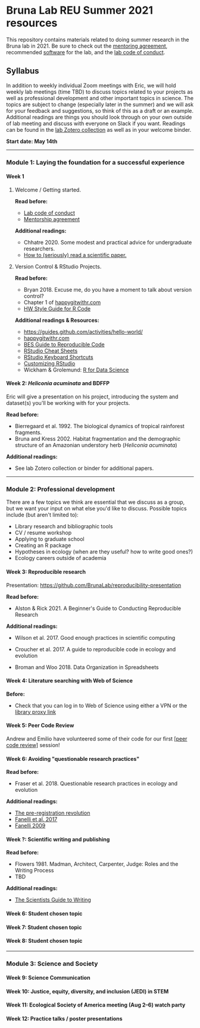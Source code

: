 # Bruna Lab REU Summer 2021 resources

This repository contains materials related to doing summer research in the Bruna lab in 2021.
Be sure to check out the [mentoring agreement](mentoring-agreement.md), recommended [software](software.md) for the lab, and the [lab code of conduct](https://github.com/BrunaLab/Code_of_Conduct).

## Syllabus

In addition to weekly individual Zoom meetings with Eric, we will hold weekly lab meetings (time TBD) to discuss topics related to your projects as well as professional development and other important topics in science.
The topics are subject to change (especially later in the summer) and we will ask for your feedback and suggestions, so think of this as a draft or an example.
Additional readings are things you should look through on your own outside of lab meeting and discuss with everyone on Slack if you want.
Readings can be found in the [lab Zotero collection](https://www.zotero.org/groups/2603950/heliconia-frag-drought) as well as in your welcome binder.

**Start date: May 14th**

------------------------------------------------------------------------

### Module 1: Laying the foundation for a successful experience

#### Week 1

1.  Welcome / Getting started.

    **Read before:**

    -   [Lab code of conduct](https://github.com/BrunaLab/Code_of_Conduct)
    -   [Mentorship agreement](mentoring-agreement.md)

    **Additional readings:**

    -   Chhatre 2020. Some modest and practical advice for undergraduate researchers.
    -   [How to (seriously) read a scientific paper.](https://www.sciencemag.org/careers/2016/03/how-seriously-read-scientific-paper)

2.  Version Control & RStudio Projects.

    **Read before:**

    -   Bryan 2018. Excuse me, do you have a moment to talk about version control?
    -   Chapter 1 of [happygitwithr.com](https://happygitwithr.com/)
    -   [HW Style Guide for R Code](http://adv-r.had.co.nz/Style.html)

    **Additional readings & Resources:**

    -   <https://guides.github.com/activities/hello-world/>
    -   [happygitwithr.com](https://happygitwithr.com/)
    -   [BES Guide to Reproducible Code](https://www.britishecologicalsociety.org/wp-content/uploads/2019/06/BES-Guide-Reprod%20ucible-Code-2019.pdf)
    -   [RStudio Cheat Sheets](https://www.rstudio.com/resources/cheatsheets/)
    -   [RStudio Keyboard Shortcuts](https://support.rstudio.com/hc/en-us/articles/200711853-Keyboard-Shortcuts)
    -   [Customizing RStudio](https://support.rstudio.com/hc/en-us/articles/200549016-Customizing-RStudio)
    -   Wickham & Grolemund: [R for Data Science](https://r4ds.had.co.nz/)

#### Week 2: *Heliconia acuminata* and BDFFP

Eric will give a presentation on his project, introducing the system and dataset(s) you'll be working with for your projects.

**Read before:**

-   Bierregaard et al. 1992. The biological dynamics of tropical rainforest fragments.
-   Bruna and Kress 2002. Habitat fragmentation and the demographic structure of an Amazonian understory herb (*Heliconia acuminata*)

**Additional readings:**

-   See lab Zotero collection or binder for additional papers.

------------------------------------------------------------------------

### Module 2: Professional development

There are a few topics we think are essential that we discuss as a group, but we want your input on what else you'd like to discuss.
Possible topics include (but aren't limited to):

-   Library research and bibliographic tools
-   CV / resume workshop
-   Applying to graduate school
-   Creating an R package
-   Hypotheses in ecology (when are they useful? how to write good ones?)
-   Ecology careers outside of academia

#### Week 3: Reproducible research

Presentation: <https://github.com/BrunaLab/reproducibility-presentation>

**Read before:**

-   Alston & Rick 2021. A Beginner's Guide to Conducting Reproducible Research

**Additional readings:**

-   Wilson et al. 2017. Good enough practices in scientific computing

-   Croucher et al. 2017. A guide to reproducible code in ecology and evolution

-   Broman and Woo 2018. Data Organization in Spreadsheets

#### Week 4: Literature searching with Web of Science

**Before:**

- Check that you can log in to Web of Science using either a VPN or the [library  proxy link](http://apps.webofknowledge.com.lp.hscl.ufl.edu/)


#### Week 5: Peer Code Review

Andrew and Emilio have volunteered some of their code for our first [[peer code review]](https://github.com/BrunaLab/REU-resources/blob/main/lab-meetings/peer-code-review.md) session!

#### Week 6: Avoiding "questionable research practices"

**Read before:**

-   Fraser et al. 2018. Questionable research practices in ecology and evolution

**Additional readings:**

-   [The pre-registration revolution](https://www.pnas.org/content/115/11/2600)
-   [Fanelli et al. 2017](https://www.biorxiv.org/content/10.1101/126805v1)
-   [Fanelli 2009](https://journals.plos.org/plosone/article?id=10.1371/journal.pone.0005738)

#### Week ?: Scientific writing and publishing

**Read before:**

-   Flowers 1981. Madman, Architect, Carpenter, Judge: Roles and the Writing Process
-   TBD

**Additional readings:**

-   [The Scientists Guide to Writing](http://lp.hscl.ufl.edu/login?url=https://search.ebscohost.com/login.aspx?direct=true&AuthType=ip,uid&db=cat04364a&AN=ufl.037878045&site=eds-live)

#### Week 6: Student chosen topic

#### Week 7: Student chosen topic

#### Week 8: Student chosen topic

------------------------------------------------------------------------

### Module 3: Science and Society

#### Week 9: Science Communication

#### Week 10: Justice, equity, diversity, and inclusion (JEDI) in STEM

#### Week 11: Ecological Society of America meeting (Aug 2–6) watch party

#### Week 12: Practice talks / poster presentations
